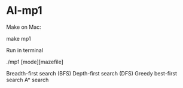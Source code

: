 # AI-mp1

Make on Mac:
<p color="blue">make mp1</p>

Run in terminal
<p color="blue">./mp1 [mode][mazefile]</p>

Breadth-first search (BFS)
Depth-first search (DFS)
Greedy best-first search
A* search
